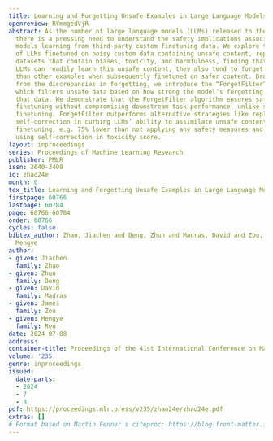 ```yaml
---
title: Learning and Forgetting Unsafe Examples in Large Language Models
openreview: RYmmgedVjR
abstract: As the number of large language models (LLMs) released to the public grows,
  there is a pressing need to understand the safety implications associated with these
  models learning from third-party custom finetuning data. We explore the behavior
  of LLMs finetuned on noisy custom data containing unsafe content, represented by
  datasets that contain biases, toxicity, and harmfulness, finding that while aligned
  LLMs can readily learn this unsafe content, they also tend to forget it more significantly
  than other examples when subsequently finetuned on safer content. Drawing inspiration
  from the discrepancies in forgetting, we introduce the “ForgetFilter” algorithm,
  which filters unsafe data based on how strong the model’s forgetting signal is for
  that data. We demonstrate that the ForgetFilter algorithm ensures safety in customized
  finetuning without compromising downstream task performance, unlike sequential safety
  finetuning. ForgetFilter outperforms alternative strategies like replay and moral
  self-correction in curbing LLMs’ ability to assimilate unsafe content during custom
  finetuning, e.g. 75% lower than not applying any safety measures and 62% lower than
  using self-correction in toxicity score.
layout: inproceedings
series: Proceedings of Machine Learning Research
publisher: PMLR
issn: 2640-3498
id: zhao24e
month: 0
tex_title: Learning and Forgetting Unsafe Examples in Large Language Models
firstpage: 60766
lastpage: 60784
page: 60766-60784
order: 60766
cycles: false
bibtex_author: Zhao, Jiachen and Deng, Zhun and Madras, David and Zou, James and Ren,
  Mengye
author:
- given: Jiachen
  family: Zhao
- given: Zhun
  family: Deng
- given: David
  family: Madras
- given: James
  family: Zou
- given: Mengye
  family: Ren
date: 2024-07-08
address:
container-title: Proceedings of the 41st International Conference on Machine Learning
volume: '235'
genre: inproceedings
issued:
  date-parts:
  - 2024
  - 7
  - 8
pdf: https://proceedings.mlr.press/v235/zhao24e/zhao24e.pdf
extras: []
# Format based on Martin Fenner's citeproc: https://blog.front-matter.io/posts/citeproc-yaml-for-bibliographies/
---
```

